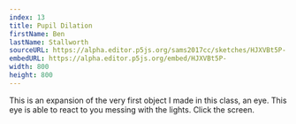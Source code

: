```yaml
---
index: 13
title: Pupil Dilation
firstName: Ben
lastName: Stallworth
sourceURL: https://alpha.editor.p5js.org/sams2017cc/sketches/HJXVBt5P-
embedURL: https://alpha.editor.p5js.org/embed/HJXVBt5P-
width: 800
height: 800
---
```


This is an expansion of the very first object I made in this class, an eye.
This eye is able to react to you messing with the lights. Click the screen.
